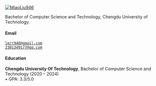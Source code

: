 [![MiaoLiu946](https://img.shields.io/badge/XX-github-blue?logo=github)](https://github.com/MiaoLiu946)

Bachelor of Computer Science and Technology, Chengdu University of Technology.

#### Email  
<code>lerr946@gmail.com</code>  
<code>2301349177@qq.com</code>

#### Education  
**Chengdu University Of Technology**, Bachelor of Computer Science and Technology (2020 – 2024)  
• GPA: 3.3/5.0  

<!-- **XX University**, Exchange student <br>  
• As a XX, represented my college as an outstanding student for a XX exchange program.  

**XX University**, Honours Bachelor of XX (XX – XX)  
• GPA: XX/XX (top XX%)   -->
<!-- 
#### Research Interests  
XX, XX, XX, XX. -->
